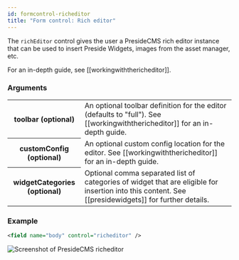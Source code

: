 ```yaml
---
id: formcontrol-richeditor
title: "Form control: Rich editor"
---
```


The `richEditor` control gives the user a PresideCMS rich editor instance that can be used to insert Preside Widgets, images from the asset manager, etc.

For an in-depth guide, see [[workingwiththericheditor]].

### Arguments

<div class="table-responsive">
    <table class="table">
        <tbody>
            <tr>
                <th>toolbar (optional)</th>
                <td>An optional toolbar definition for the editor (defaults to "full"). See [[workingwiththericheditor]] for an in-depth guide.</td>
            </tr>
            <tr>
                <th>customConfig (optional)</th>
                <td>An optional custom config location for the editor. See [[workingwiththericheditor]] for an in-depth guide.</td>
            </tr>
            <tr>
                <th>widgetCategories (optional)</th>
                <td>Optional comma separated list of categories of widget that are eligible for insertion into this content. See [[presidewidgets]] for further details.</td>
            </tr>
        </tbody>
    </table>
</div>

### Example

```xml
<field name="body" control="richeditor" />
```

![Screenshot of PresideCMS richeditor](images/screenshots/richeditor.png)


